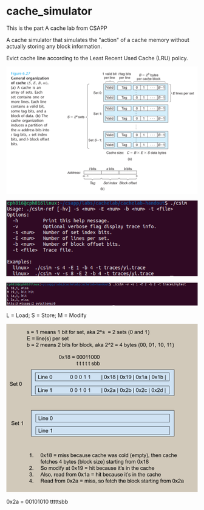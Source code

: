 # cache_simulator

This is the part A cache lab from CSAPP

A cache simulator that simulates the "action" of a cache memory without actually storing any block information.

Evict cache line according to the Least Recent Used Cache (LRU) policy.


![](cache.png)


![](instruction.png)


![](illustration1.png)

L = Load; S = Store; M = Modify

![](explaination1.png)


0x2a = 00101010
       tttttsbb
